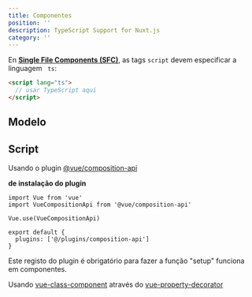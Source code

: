 ```yaml
---
title: Componentes
position: ''
description: TypeScript Support for Nuxt.js
category: ''
---
```


En [**Single File Components (SFC)**](https://vuejs.org/v2/guide/single-file-components.html), as tags `script` devem especificar a linguagem ` ts`:
```html
<script lang="ts">
  // usar TypeScript aqui
</script>
```

## Modelo

<inject-code query="shared/cookbook/components/template.html"></inject-code>

## Script


<tabs :options="{ useUrlFragment: false }">
  <tab name="Options API">  

<inject-code query="shared/cookbook/components/script.options-api.ts"></inject-code>

  </tab>
  <tab name="Composition API">

Usando o plugin [@vue/composition-api](https://github.com/vuejs/composition-api) 

<alert type="info">

**de instalação do plugin**

```js{}[plugins/composition-api.js]
import Vue from 'vue'
import VueCompositionApi from '@vue/composition-api'

Vue.use(VueCompositionApi)
```

```js{}[nuxt.config.js]
export default {
  plugins: ['@/plugins/composition-api']
}
```

Este registo do plugin é obrigatório para fazer a função "setup" funciona em componentes.


</alert>

<inject-code query="shared/cookbook/components/script.composition-api.ts"></inject-code>

  </tab>
  <tab name="Class API">  

Usando [vue-class-component](https://github.com/vuejs/vue-class-component) através do [vue-property-decorator](https://github.com/kaorun343/vue-property-decorator)

<inject-code query="shared/cookbook/components/script.class-api.ts"></inject-code>

  </tab>
</tabs>
